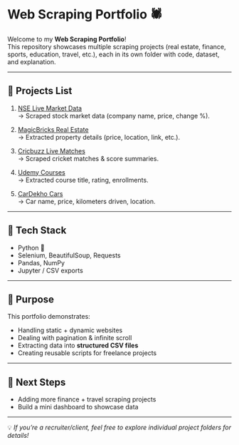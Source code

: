 # Web Scraping Portfolio 🕷️

Welcome to my **Web Scraping Portfolio**!  
This repository showcases multiple scraping projects (real estate, finance, sports, education, travel, etc.), each in its own folder with code, dataset, and explanation.

---

## 📌 Projects List

1. [NSE Live Market Data](./nse/)  
   → Scraped stock market data (company name, price, change %).

2. [MagicBricks Real Estate](./magicbricks/)  
   → Extracted property details (price, location, link, etc.).

3. [Cricbuzz Live Matches](./cricbuzz/)  
   → Scraped cricket matches & score summaries.

4. [Udemy Courses](./udemy/)  
   → Extracted course title, rating, enrollments.

5. [CarDekho Cars](./cardekho/)  
   → Car name, price, kilometers driven, location.

---

## 🔧 Tech Stack
- Python 🐍  
- Selenium, BeautifulSoup, Requests  
- Pandas, NumPy  
- Jupyter / CSV exports  

---

## 🎯 Purpose
This portfolio demonstrates:
- Handling static + dynamic websites  
- Dealing with pagination & infinite scroll  
- Extracting data into **structured CSV files**  
- Creating reusable scripts for freelance projects  

---

## 🚀 Next Steps
- Adding more finance + travel scraping projects  
- Build a mini dashboard to showcase data  

---

💡 *If you’re a recruiter/client, feel free to explore individual project folders for details!*
